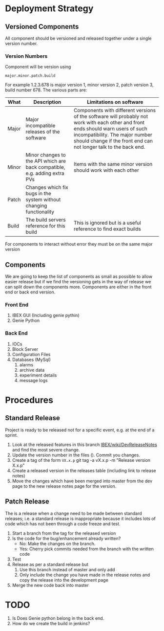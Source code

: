 # Deployment Strategy

## Versioned Components

All component should be versioned and released together under a single version number. 

### Version Numbers

Component will be version using

    major.minor.patch.build 

For example 1.2.3.678 is major version 1, minor version 2,  patch version 3, build number 678. The various parts are:

| What  | Description | Limitations on software |
| ---   | ----------- | ----------------------- |
| Major | Major incompatible releases of the software | Components with different versions of the software will probably not work with each other and front ends should warn users of such incompatibility. The major number should change if the front end can not longer talk to the back end. |
| Minor | Minor changes to the API which are back compatible, e.g. adding extra PVs | Items with the same minor version should work with each other |
| Patch | Changes which fix bugs in the system without changing functionality | |
| Build | The build servers reference for this build | This is ignored but is a useful reference to find exact builds |

For components to interact without error they must be on the same major version

## Components

We are going to keep the list of components as small as possible to allow easier release but if we find the versioning gets in the way of release we can split down the components more. Components are either in the front end or back end version.

### Front End

1. IBEX GUI (Including genie pythin)
1. Genie Python

### Back End

1. IOCs
1. Block Server
1. Configuration Files
1. Databases (MySql) 
    1. alarms
    1. archive data
    1. experiment details
    1. message logs

# Procedures

## Standard Release

Project is ready to be released not for a specific event, e.g. at the end of a sprint.

1. Look at the released features in this branch [IBEX/wiki/DevReleaseNotes](https://github.com/ISISComputingGroup/IBEX/wiki/DevReleaseNotes) and find the most severe change.
1. Update the version number in the files (). Commit you changes.
1. Create a tag of the form  `VX.x.p`
    git tag -a vX.x.p -m "Release version X.x.p"
1. Create a released version in the releases table (including link to release notes)
1. Move the changes which have been merged into master from the dev page to the new release notes page for the version.

## Patch Release

The is a release when a change need to be made between standard releases; i.e. a standard release is inappropriate because it includes lots of code which has not been through a code freeze and test. 

1. Start a branch from the tag for the released version
1. Is the code for the bug/enhancement already written?
    * No: Make the changes on the branch.
    * Yes: Cherry pick commits needed from the branch with the written code
1. Test
1. Release as per a standard release but 
    1. Use this branch instead of master and only add
    1. Only include the change you have made in the release notes and copy the release into the development page
1. Merge the new code back into master

# TODO

1. Is Does Genie python belong in the back end.
1. How do we create the build in jenkins?
